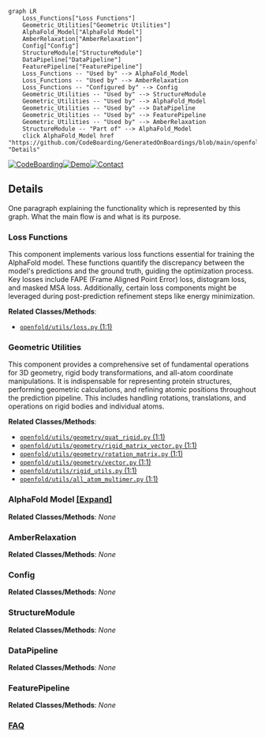```mermaid
graph LR
    Loss_Functions["Loss Functions"]
    Geometric_Utilities["Geometric Utilities"]
    AlphaFold_Model["AlphaFold Model"]
    AmberRelaxation["AmberRelaxation"]
    Config["Config"]
    StructureModule["StructureModule"]
    DataPipeline["DataPipeline"]
    FeaturePipeline["FeaturePipeline"]
    Loss_Functions -- "Used by" --> AlphaFold_Model
    Loss_Functions -- "Used by" --> AmberRelaxation
    Loss_Functions -- "Configured by" --> Config
    Geometric_Utilities -- "Used by" --> StructureModule
    Geometric_Utilities -- "Used by" --> AlphaFold_Model
    Geometric_Utilities -- "Used by" --> DataPipeline
    Geometric_Utilities -- "Used by" --> FeaturePipeline
    Geometric_Utilities -- "Used by" --> AmberRelaxation
    StructureModule -- "Part of" --> AlphaFold_Model
    click AlphaFold_Model href "https://github.com/CodeBoarding/GeneratedOnBoardings/blob/main/openfold/AlphaFold_Model.md" "Details"
```

[![CodeBoarding](https://img.shields.io/badge/Generated%20by-CodeBoarding-9cf?style=flat-square)](https://github.com/CodeBoarding/CodeBoarding)[![Demo](https://img.shields.io/badge/Try%20our-Demo-blue?style=flat-square)](https://www.codeboarding.org/demo)[![Contact](https://img.shields.io/badge/Contact%20us%20-%20contact@codeboarding.org-lightgrey?style=flat-square)](mailto:contact@codeboarding.org)

## Details

One paragraph explaining the functionality which is represented by this graph. What the main flow is and what is its purpose.

### Loss Functions
This component implements various loss functions essential for training the AlphaFold model. These functions quantify the discrepancy between the model's predictions and the ground truth, guiding the optimization process. Key losses include FAPE (Frame Aligned Point Error) loss, distogram loss, and masked MSA loss. Additionally, certain loss components might be leveraged during post-prediction refinement steps like energy minimization.


**Related Classes/Methods**:

- <a href="https://github.com/aqlaboratory/openfold/blob/main/openfold/utils/loss.py#L1-L1" target="_blank" rel="noopener noreferrer">`openfold/utils/loss.py` (1:1)</a>


### Geometric Utilities
This component provides a comprehensive set of fundamental operations for 3D geometry, rigid body transformations, and all-atom coordinate manipulations. It is indispensable for representing protein structures, performing geometric calculations, and refining atomic positions throughout the prediction pipeline. This includes handling rotations, translations, and operations on rigid bodies and individual atoms.


**Related Classes/Methods**:

- <a href="https://github.com/aqlaboratory/openfold/blob/main/openfold/utils/geometry/quat_rigid.py#L1-L1" target="_blank" rel="noopener noreferrer">`openfold/utils/geometry/quat_rigid.py` (1:1)</a>
- <a href="https://github.com/aqlaboratory/openfold/blob/main/openfold/utils/geometry/rigid_matrix_vector.py#L1-L1" target="_blank" rel="noopener noreferrer">`openfold/utils/geometry/rigid_matrix_vector.py` (1:1)</a>
- <a href="https://github.com/aqlaboratory/openfold/blob/main/openfold/utils/geometry/rotation_matrix.py#L1-L1" target="_blank" rel="noopener noreferrer">`openfold/utils/geometry/rotation_matrix.py` (1:1)</a>
- <a href="https://github.com/aqlaboratory/openfold/blob/main/openfold/utils/geometry/vector.py#L1-L1" target="_blank" rel="noopener noreferrer">`openfold/utils/geometry/vector.py` (1:1)</a>
- <a href="https://github.com/aqlaboratory/openfold/blob/main/openfold/utils/rigid_utils.py#L1-L1" target="_blank" rel="noopener noreferrer">`openfold/utils/rigid_utils.py` (1:1)</a>
- <a href="https://github.com/aqlaboratory/openfold/blob/main/openfold/utils/all_atom_multimer.py#L1-L1" target="_blank" rel="noopener noreferrer">`openfold/utils/all_atom_multimer.py` (1:1)</a>


### AlphaFold Model [[Expand]](./AlphaFold_Model.md)



**Related Classes/Methods**: _None_

### AmberRelaxation



**Related Classes/Methods**: _None_

### Config



**Related Classes/Methods**: _None_

### StructureModule



**Related Classes/Methods**: _None_

### DataPipeline



**Related Classes/Methods**: _None_

### FeaturePipeline



**Related Classes/Methods**: _None_



### [FAQ](https://github.com/CodeBoarding/GeneratedOnBoardings/tree/main?tab=readme-ov-file#faq)